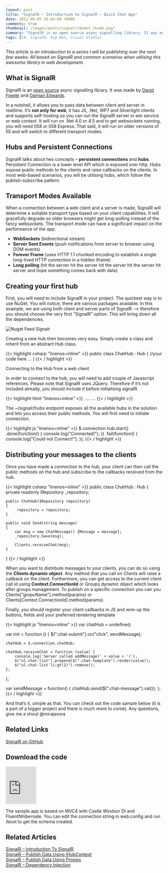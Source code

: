 ```yaml
---
layout: post
title: "SignalR – Introduction to SignalR – Quick Chat App"
date: 2012-09-05 16:04:00 +0000
comments: true
thumbnail: /images/posts/signalr/NuGet_thumb.png"
summary: "SignalR is an open source async signalling library. It was made by David Fowler and Damian Edwards. In a nutshell, it allows you to pass data between client and server in realtime. It’s not only for web, it has JS, .Net, WP7 and Silverlight clients and supports self-hosting so you can run the SignalR server in win service or web context. It will run on .Net 4.0 or 4.5 and to get websockets running, you will need IIS8 or IIS8 Express. That said, it will run on older versions of IIS and will switch to different transport modes."
tags: [C#, SignalR, Asp.Net, Visual Studio]
---
```


*This article is an introduction to a series I will be publishing over the next few weeks. All based on SignalR and common scenarios when utilising this awesome library in web development.*

What is SignalR
-------------------

SignalR is an [open source](https://github.com/SignalR/SignalR) async signalling library. It was made by [David Fowler](http://twitter.com/davidfowl) and [Damian Edwards](http://twitter.com/DamianEdwards).

In a nutshell, it allows you to pass data between client and server in realtime. It’s **not only for web**, it has JS, .Net, WP7 and Silverlight clients and supports self-hosting so you can run the SignalR server in win service or web context. It will run on .Net 4.0 or 4.5 and to get websockets running, you will need IIS8 or IIS8 Express. That said, it will run on older versions of IIS and will switch to different transport modes.

Hubs and Persistent Connections
-------------------

SignalR talks about two concepts – **persistent connections** and **hubs**. Persistent Connection is a lower level API which is exposed over http. Hubs expose public methods to the clients and raise callbacks on the clients. In most web-based scenarios, you will be utilising hubs, which follow the publish-subscribe pattern.

Transport Modes Available
-------------------

When a connection between a web client and a server is made, SignalR will determine a suitable transport type based on your client capabilities. It will gracefully degrade so older browsers might get long-polling instead of the fancy websockets. The transport mode can have a significant impact on the performance of the app.

- **WebSockets** (bidirectional stream)
- **Server Sent Events** (push notifications from server to browser using DOM events)
- **Forever Frame** (uses HTTP 1.1 chunked encoding to establish a single long-lived HTTP connection in a hidden iframe)
- **Long polling** (hit the server hit the server hit the server hit the server hit server and hope something comes back with data)

Creating your first hub
-------------------

First, you will need to include SignalR in your project. The quickest way is to use NuGet. You will notice, there are various packages available. In this example, we are using both client and server parts of SignalR –> therefore you should choose the very first “SignalR” option. This will bring down all the dependencies.

![Nuget Feed Signalr](/images/posts/signalr/NuGet_thumb.png)

Creating a new hub then becomes very easy. Simply create a class and inherit from an abstract Hub class.

{{< highlight csharp "linenos=inline" >}}
public class ChatHub : Hub
{
    //your code here ...
}
{{< / highlight >}}

Connecting to the Hub from a web client

In order to connect to the hub, you will need to add couple of Javascript references. Please note that SignalR uses JQuery. Therefore if it’s not included already, you should include it before initialising signalR.

{{< highlight html "linenos=inline" >}}
....
    <script type="text/javascript" src="~/Scripts/jquery.signalR-0.5.3.js"></script>
    <script type="text/javascript" src="~/signalr/hubs"></script>
....
{{< / highlight >}}
 

The ~/signalr/hubs endpoint exposes all the available hubs in the solution and lets you access their public methods. You will first need to initiate connection.

{{< highlight js "linenos=inline" >}}
$.connection.hub.start()
    .done(function() {
        console.log("Connected!");
    })
    .fail(function() { 
        console.log("Could not Connect!"); 
    });
{{< / highlight >}}

Distributing your messages to the clients
-------------------

Once you have made a connection to the hub, your client can then call the public methods on the hub and subscribe to the callbacks received from the hub.

{{< highlight csharp "linenos=inline" >}}
public class ChatHub : Hub
{
    private readonly IRepository _repository;
 
    public ChatHub(IRepository repository)
    {
        _repository = repository;
    }
 
    public void Send(string message)
    {
        var msg = new ChatMessage() {Message = message};
        _repository.Save(msg);
 
        Clients.receiveChat(msg);
    }
}
{{< / highlight >}}

When you want to distribute messages to your clients, you can do so using the **Clients dynamic object**. Any method that you call on Clients will raise a callback on the client. Furthermore, you can get access to the current client call id using **Context.ConnectionId** or Groups dynamic object which looks after groups management. To publish on a specific connection you can you Clients[“gropuName”].method(params) or Clients[Context.ConnectionId].method(params).

Finally, you should register your client callbacks in JS and wire-up the buttons, fields and your preferred rendering template

{{< highlight js "linenos=inline" >}}
var chatHub = undefined;

var init = function () {
    $(".chat-submit").on("click", sendMessage);

    chatHub = $.connection.chatHub;

    chatHub.receiveChat = function (value) {
        console.log('Server called addMessage(' + value + ')');
        $("ul.chat-list").prepend($(".chat-template").render(value));
        $("ul.chat-list li:gt(2)").remove();
    };
};

var sendMessage = function() {
    chatHub.send($(".chat-message").val());
};
{{< / highlight >}}
 

And that’s it, simple as that. You can check out the code sample below (it is a part of a bigger project and there is much more to come). Any questions, give me a shout @mirajavora

Related Links
-------------------

[SignalR on GitHub](https://github.com/SignalR/SignalR)

Download the code
-------------------

<iframe height="120" src="https://skydrive.live.com/embed?cid=84E23A97F665C5F2&amp;resid=84E23A97F665C5F2%21233&amp;authkey=AG12GlBD-u_3NBI" frameborder="0" width="98" scrolling="no"></iframe>

The sample app is based on MVC4 with Castle Windsor DI and FluentNhibernate. You can edit the connection string in web.config and run /boot to get the schema created.

Related Articles
-------------------

[SignalR – Introduction To SignalR](/signalr-introduction-to-signalr-quick-chat-app/)<br/>
[SignalR – Publish Data Using IHubContext](/signalr-push-data-to-clients-using-ihubcontext/)<br/>
[SignalR – Publish Data Using Proxies](/signalr-publish-data-from-win-forms-using-hub-proxies/)<br/>
[SignalR – Dependency Injection](/signalr-dependency-injection/)<br/>